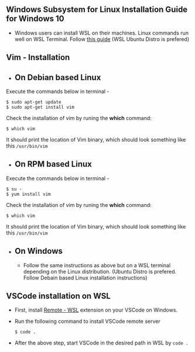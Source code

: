 ## Windows Subsystem for Linux Installation Guide for Windows 10

- Windows users can install WSL on their machines. Linux commands run well on WSL Terminal. Follow [this guide](https://docs.microsoft.com/en-us/windows/wsl/install-win10)
(WSL Ubuntu Distro is prefered)

## Vim - Installation

- ## On Debian based Linux 
Execute the commands below in terminal - 

```
$ sudo apt-get update 
$ sudo apt-get install vim
```

Check the installation of vim by runing the **which** command:

```
$ which vim
```

It should print the location of Vim binary, which should look something like this `/usr/bin/vim`

- ## On RPM based Linux
Execute the commands below in terminal - 

```
$ su - 
$ yum install vim
```

Check the installation of vim by runing the **which** command:

```
$ which vim
```

It should print the location of Vim binary, which should look something like this `/usr/bin/vim`

- ## On Windows
  - Follow the same instructions as above but on a WSL terminal depending on the Linux distribution. (Ubuntu Distro is prefered. Follow Debain based Linux installation instructions)

## VSCode installation on WSL

- First, install [Remote - WSL](https://marketplace.visualstudio.com/items?itemName=ms-vscode-remote.remote-wsl) extension on your VSCode on Windows. 
- Run the following command to install VSCode remote server

  ```
  $ code .
  ```
- After the above step, start VSCode in the desired path in WSL by `code .`
